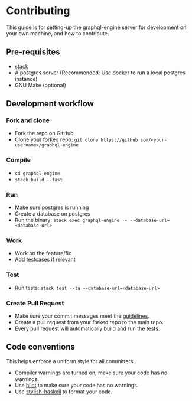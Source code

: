 # Contributing

This guide is for setting-up the graphql-engine server for development on your
own machine, and how to contribute.

## Pre-requisites

- [stack](https://docs.haskellstack.org/en/stable/README/#how-to-install)
- A postgres server (Recommended: Use docker to run a local postgres instance)
- GNU Make (optional)

## Development workflow

### Fork and clone
- Fork the repo on GitHub
- Clone your forked repo: `git clone https://github.com/<your-username>/graphql-engine`

### Compile
- `cd graphql-engine`
- `stack build --fast`

### Run
- Make sure postgres is running
- Create a database on postgres
- Run the binary: `stack exec graphql-engine -- --database-url=<database-url>`

### Work
- Work on the feature/fix
- Add testcases if relevant

### Test
- Run tests: `stack test --ta --database-url=<database-url>`

### Create Pull Request
- Make sure your commit messages meet the [guidelines](../CONTRIBUTING.md).
- Create a pull request from your forked repo to the main repo.
- Every pull request will automatically build and run the tests.

## Code conventions

This helps enforce a uniform style for all committers.

- Compiler warnings are turned on, make sure your code has no warnings.
- Use [hlint](https://github.com/ndmitchell/hlint) to make sure your code has no warnings.
- Use [stylish-haskell](https://github.com/jaspervdj/stylish-haskell) to format your code.
